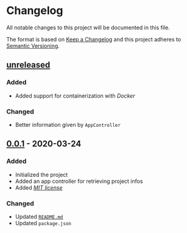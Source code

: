 # Changelog

All notable changes to this project will be documented in this file.

The format is based on [Keep a Changelog](http://keepachangelog.com/en/1.0.0/)
and this project adheres to [Semantic Versioning](http://semver.org/spec/v2.0.0.html).

## [unreleased]

### Added

- Added support for containerization with _Docker_

### Changed

- Better information given by `AppController`

## [0.0.1] - 2020-03-24

### Added

- Initialized the project
- Added an app controller for retrieving project infos
- Added [_MIT license_](/LICENSE)

### Changed

- Updated [`README.md`](/README.md)
- Updated `package.json`

[unreleased]: https://github.com/MedaiP90/chat-backend/compare/v0.0.1...HEAD
[0.0.1]: https://github.com/MedaiP90/chat-backend/releases/tag/v0.0.1
